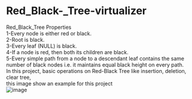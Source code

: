 # Red_Black-_Tree-virtualizer

Red_Black_Tree Properties <br />
1-Every node is either red or black. <br />
2-Root is black. <br />
3-Every leaf (NULL) is black. <br />
4-If a node is red, then both its children are black. <br />
5-Every simple path from a node to a descendant leaf contains the same number of black nodes i.e. it maintains equal black height on every path. <br />
In this project, basic operations on Red-Black Tree like insertion, deletion, clear tree, <br />
this image show an example for this project <br />
![image](https://user-images.githubusercontent.com/67768853/163574476-3f22816c-cdac-4796-821d-a2a241524e0a.png)
